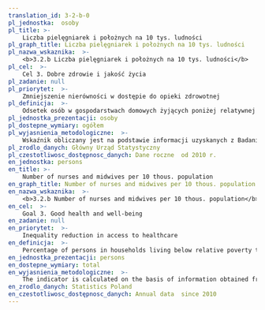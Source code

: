 ```yaml
---
translation_id: 3-2-b-0
pl_jednostka:  osoby
pl_title: >-
    Liczba pielęgniarek i położnych na 10 tys. ludności
pl_graph_title: Liczba pielęgniarek i położnych na 10 tys. ludności
pl_nazwa_wskaznika:  >-
    <b>3.2.b Liczba pielęgniarek i położnych na 10 tys. ludności</b>
pl_cel:  >-
    Cel 3. Dobre zdrowie i jakość życia
pl_zadanie: null
pl_priorytet:  >-
    Zmniejszenie nierówności w dostępie do opieki zdrowotnej
pl_definicja:  >-
    Odsetek osób w gospodarstwach domowych żyjących poniżej relatywnej granicy ubóstwa, za którą przyjmuje się 50% średnich wydatków ogółu gospodarstw domowych.
pl_jednostka_prezentacji: osoby
pl_dostepne_wymiary: ogółem
pl_wyjasnienia_metodologiczne:  >-
    Wskaźnik obliczany jest na podstawie informacji uzyskanych z Badania budżetów gospodarstw domowych.Badanie budżetów gospodarstw domowych prowadzone jest metodą reprezentacyjną, opartą na próbie losowej, która daje możliwość uogólniania z określonym błędem, uzyskanych wyników na wszystkie gospodarstwa domowe w kraju. Od 1993 r. badanie budżetów prowadzone jest metodą rotacji miesięcznej, tzn., że w ciągu roku w każdym miesiącu badane są inne gospodarstwa domowe.Badaniem objęte są gospodarstwa domowe jedno- i wieloosobowe. Biorą w nim również udział gospodarstwa domowe obywateli państw obcych zamieszkujących w Polsce na stałe lub przez dłuższy okres czasu i posługujących się językiem polskim.celem badania jest umożliwienie dokonywania analiz poziomu życia ludności, a także oceny wpływu różnych czynników na kształtowanie się poziomu i zróżnicowania sytuacji bytowej podstawowych grup gospodarstw domowych.Badanie budżetów gospodarstw domowych dostarcza szczegółowych informacji o: poziomie i strukturze realizowanych wydatków, źródłach pozyskiwania towarów i usług  poziomie spożycia podstawowych artykułów żywnościowych w ujęciu ilościowym oraz w przeliczeniu na wartości energetyczne i składniki odżywcze  cenach płaconych przez gospodarstwa domowe za wybrane towary i usługi  poziomie i źródłach osiąganych dochodów  wyposażeniu gospodarstw domowych w dobra trwałego użytku  warunkach mieszkaniowych  subiektywnej ocenie sytuacji materialnej gospodarstw domowych  strukturze demograficzno-społecznej gospodarstw domowych, tj. o liczbie, wieku, płci, wykształceniu, niepełnosprawności, aktywności ekonomicznej osób wchodzących w skład badanego gospodarstwa domowego.Gospodarstwo domowe stanowią osoby, które są lub nie są ze sobą spokrewnione, mieszkają razem i wspólnie utrzymują się (gospodarstwo wieloosobowe). Gospodarstwo domowe może również tworzyć jedna osoba, która utrzymuje się samodzielnie, bez względu na to, czy mieszka sama, czy z innymi osobami (gospodarstwo jednoosobowe).Relatywna granica ubóstwa szacowana jest co roku przez GUS na podstawie wyników Badania budżetów gospodarstw domowych.Wydatki obejmują wydatki na towary i usługi konsumpcyjne oraz pozostałe wydatki: Wydatki na towary i usługi konsumpcyjne przeznaczone są na zaspokojenie potrzeb gospodarstwa domowego. Obejmują one towary zakupione za gotówkę (również przy użyciu karty płatniczej lub kredytowej), na kredyt, otrzymane bezpłatnie oraz spożycie naturalne (towary i usługi konsumpcyjne pobrane na potrzeby gospodarstwa domowego z działalności rolniczej bądź działalności gospodarczej na własny rachunek). Towary konsumpcyjne obejmują dobra nietrwałego użytkowania (np.: żywność, napoje, lekarstwa), półtrwałego użytkowania (np.: odzież, książki, zabawki) i trwałego użytkowania (np.: samochody, pralki, lodówki, telewizory). Pozostałe wydatki, które składają się z: darów przekazanych innym gospodarstwom domowym i instytucjom niekomercyjnym, niektórych podatków, w tym podatku od spadków i darowizn, podatku od nieruchomości, opłaty za wieczyste użytkowanie gruntu, zaliczek na podatek od dochodów osobistych oraz składek na ubezpieczenia społeczne płaconych samodzielnie przez podatnika, pozostałych rodzajów wydatków nie przeznaczonych bezpośrednio na cele konsumpcyjne, w tym strat pieniężnych, odszkodowań za wyrządzone szkody.
pl_zrodlo_danych: Główny Urząd Statystyczny
pl_czestotliwosc_dostępnosc_danych: Dane roczne  od 2010 r.
en_jednostka: persons
en_title: >-
    Number of nurses and midwives per 10 thous. population
en_graph_title: Number of nurses and midwives per 10 thous. population
en_nazwa_wskaznika:  >-
    <b>3.2.b Number of nurses and midwives per 10 thous. population</b>
en_cel:  >-
    Goal 3. Good health and well-being
en_zadanie: null
en_priorytet:  >-
    Inequality reduction in access to healthcare
en_definicja:  >-
    Percentage of persons in households living below relative poverty threshold which is determined at 50% of the mean expenditure at the level of all households.
en_jednostka_prezentacji: persons
en_dostepne_wymiary: total
en_wyjasnienia_metodologiczne:  >-
    The indicator is calculated on the basis of information obtained from Household budget survey.The household budget survey is conducted using representative method based on random sample which allows generalisation, within a margin of an error, of the results for all households in the country. The monthly rotation of households implemented since 1993 assumes that every month of the year a different group of households participates in the survey.The survey covers one-person and multi-person households. Households of foreigners with permanent or long-lasting residence in Poland and using Polish language also take part in the survey. The purpose of the survey is to enable the analysis of the living standards of the population as well as evaluate the impact of various factors on the living standard and its diversity among basic groups of households.Household budget survey provides detailed information on: the level and the structure of expenditures, sources of acquiring goods and services  the consumption level of basic food products according to quantity, but also energetic value and nutrients  prices at which households purchase selected goods and services  the level and sources of their incomes  household equipment with durables  dwelling conditions  subjective evaluation of the material condition of households  demographic and social structure of the households i.e. the number, age, gender, education, disability and economic activity of the members of the surveyed household.A household is understood as the persons who may be related or unrelated, living together and maintaining themselves jointly (multi-person household). Household can also be formed by one individual maintaining himself/herself independently, regardless of whether the individual lives alone or with other persons (one-person household).The relative poverty threshold is estimated annually by Statistics Poland on the basis of the Household budget survey.Expenditures cover expenditures on consumer goods and services as well as other expenditures: Expenditures on consumer goods and services are are allocated to satisfying household&#39 s needs. They include products purchased by cash, also using debt or credit card, on credit, received free of charge and natural consumption (consumer goods and services taken from individual farm or own economic activity to satisfy household&#39 s needs). Consumer goods comprise non-durable goods (e.g. food, beverages or medicines), semi-durable goods (e.g. clothes, books, toys) and durable goods (e.g. cars, washing machines, refrigerators, television sets). Other expenditures include: gifts donated to other households and non-commercial institutions  certain taxes, such as tax on legacy and donations, tax on real estates, fees for perpetual use of the land, prepayments of personal income tax and social security contributions paid directly by the tax payer  other kinds of expenditures not allocated directly to consumption, including sums lost in gambling and lotteries, losses of cash and bails.
en_zrodlo_danych: Statistics Poland
en_czestotliwosc_dostępnosc_danych: Annual data  since 2010
---
```


